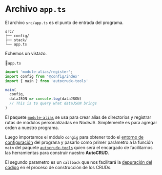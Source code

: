 # Archivo `app.ts`

El archivo `src/app.ts` es el punto de entrada del programa.

```txt{4}
src/
├── config/
├── stack/
└── app.ts
```

Echemos un vistazo.

📃`app.ts`
```ts
import 'module-alias/register';
import config from '@config/index'
import { main } from 'autocrudx-tools'

main( 
  config,
  dataJSON => console.log(dataJSON)
  // This is to query what dataJSON brings
)
```

El paquete [`module-alias`](https://www.npmjs.com/package/module-alias) se usa para crear alias de directorios y registrar rutas de módulos personalizadas en NodeJS. Simplemente es para agregar orden a nuestro programa.

Luego importamos el módulo `congig` para obtener todo el [entorno de configuración](./env-config.html) del prograna y pasarlo como primer parámetro a la función `main` del paquete [`autocrudx-tools`](https://www.npmjs.com/package/autocrudx-tools) quien será el encargado de facilitarnos las herramientas para construir nuestro **AutoCRUD**.

El segundo parametro es un `callback` que nos facilitará la [depuración del código](./code-debugging.html) en el proceso de construcción de los CRUDs.


